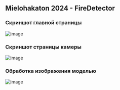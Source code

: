 ## Mielohakaton 2024 - FireDetector

### Скриншот главной страницы
![image](https://github.com/user-attachments/assets/7442e9f4-3879-402a-927e-f88155b35d76)

### Скриншот страницы камеры
![image](https://github.com/user-attachments/assets/ebdd6ed8-9b55-48a3-b346-2152cd136695)

### Обработка изображения моделью
![image](https://github.com/user-attachments/assets/d01a7228-f503-4a08-b562-c928c0ae7c39)


